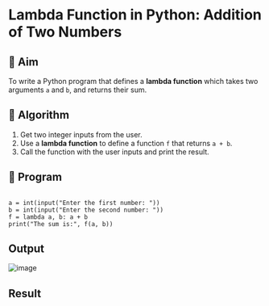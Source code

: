 # Lambda Function in Python: Addition of Two Numbers

## 🎯 Aim
To write a Python program that defines a **lambda function** which takes two arguments `a` and `b`, and returns their sum.

## 🧠 Algorithm
1. Get two integer inputs from the user.
2. Use a **lambda function** to define a function `f` that returns `a + b`.
3. Call the function with the user inputs and print the result.

## 🧾 Program
```

a = int(input("Enter the first number: "))
b = int(input("Enter the second number: "))
f = lambda a, b: a + b
print("The sum is:", f(a, b))

```

## Output

![image](https://github.com/user-attachments/assets/6c5754b5-38fa-434a-af32-a38fd247723e)


## Result
